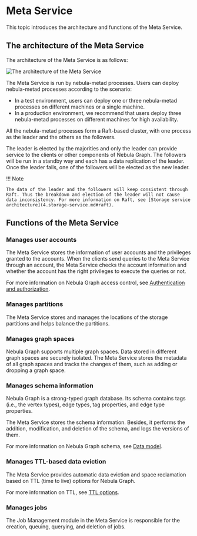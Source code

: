 # Meta Service

This topic introduces the architecture and functions of the Meta Service.

## The architecture of the Meta Service

The architecture of the Meta Service is as follows:

![The architecture of the Meta Service](https://docs-cdn.nebula-graph.com.cn/docs-2.0/1.introduction/2.nebula-graph-architecture/meta-architecture1.png)

The Meta Service is run by nebula-metad processes. Users can deploy nebula-metad processes according to the scenario:

* In a test environment, users can deploy one or three nebula-metad processes on different machines or a single machine.
* In a production environment, we recommend that users deploy three nebula-metad processes on different machines for high availability.

All the nebula-metad processes form a Raft-based cluster, with one process as the leader and the others as the followers.

The leader is elected by the majorities and only the leader can provide service to the clients or other components of Nebula Graph. The followers will be run in a standby way and each has a data replication of the leader. Once the leader fails, one of the followers will be elected as the new leader.

!!! Note

    The data of the leader and the followers will keep consistent through Raft. Thus the breakdown and election of the leader will not cause data inconsistency. For more information on Raft, see [Storage service architecture](4.storage-service.md#raft).

## Functions of the Meta Service

### Manages user accounts

The Meta Service stores the information of user accounts and the privileges granted to the accounts. When the clients send queries to the Meta Service through an account, the Meta Service checks the account information and whether the account has the right privileges to execute the queries or not.

For more information on Nebula Graph access control, see [Authentication and authorization](../../7.data-security/1.authentication/1.authentication.md).

### Manages partitions

The Meta Service stores and manages the locations of the storage partitions and helps balance the partitions.

### Manages graph spaces

Nebula Graph supports multiple graph spaces. Data stored in different graph spaces are securely isolated. The Meta Service stores the metadata of all graph spaces and tracks the changes of them, such as adding or dropping a graph space.

### Manages schema information

Nebula Graph is a strong-typed graph database. Its schema contains tags (i.e., the vertex types), edge types, tag properties, and edge type properties.

The Meta Service stores the schema information. Besides, it performs the addition, modification, and deletion of the schema, and logs the versions of them.

For more information on Nebula Graph schema, see [Data model](../2.data-model.md).

### Manages TTL-based data eviction

The Meta Service provides automatic data eviction and space reclamation based on TTL (time to live) options for Nebula Graph.

For more information on TTL, see [TTL options](../../3.ngql-guide/8.clauses-and-options/ttl-options.md).

### Manages jobs

The Job Management module in the Meta Service is responsible for the creation, queuing, querying, and deletion of jobs.
